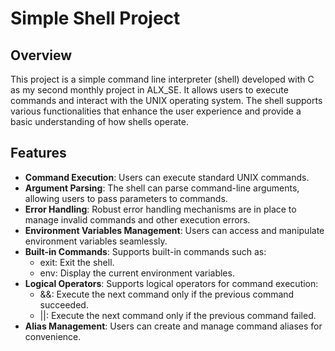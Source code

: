 # Simple Shell Project

## Overview

This project is a simple command line interpreter (shell) developed with C as my second monthly project in ALX_SE. It allows users to execute commands and interact with the UNIX operating system. The shell supports various functionalities that enhance the user experience and provide a basic understanding of how shells operate.

## Features

- **Command Execution**: Users can execute standard UNIX commands.
- **Argument Parsing**: The shell can parse command-line arguments, allowing users to pass parameters to commands.
- **Error Handling**: Robust error handling mechanisms are in place to manage invalid commands and other execution errors.
- **Environment Variables Management**: Users can access and manipulate environment variables seamlessly.
- **Built-in Commands**: Supports built-in commands such as:
  - exit: Exit the shell.
  - env: Display the current environment variables.
- **Logical Operators**: Supports logical operators for command execution:
  - &&: Execute the next command only if the previous command succeeded.
  - ||: Execute the next command only if the previous command failed.
- **Alias Management**: Users can create and manage command aliases for convenience.

